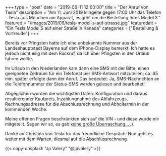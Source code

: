 +++
type = "post"
date = "2019-06-11 12:00:00"
title = "Der Anruf von Tesla"
description = "Am 11. Juni 2019 klingelte gegen 17:00 Uhr das Telefon - Tesla aus München am Apparat, es geht um die Bestellung Ihres Model 3."
featured = "/images/2019/06/tesla-model-s-auf-strasse.jpg"
featuredalt = "Ein Tesla Model S auf einer Straße in Kanada"
categories = ["Bestellung & Vorfreude"]
+++



Bereits vor Pfingsten hatte ich eine unbekannte Nummer aus der Landeshauptstadt Bayerns auf dem iPhone-Display bemerkt. Ich hatte es jedoch nicht eilig mit dem Rückruf, da ich über Pfingsten in den Urlaub fahren wollte.

Im Urlaub in den Niederlanden kam dann eine SMS mit der Bitte, einen geeigneten Zeitraum für ein Telefonat per SMS-Antwort mitzuteilen; ca. 45 min. später erfolgte dann der Anruf. Das bedeutet: Ja, SMS-Nachrichten an die Telefonnummer der Status-SMS werden gelesen und bearbeitet!

Abgeglichen wurden die wichtigsten Daten: Konfiguration und daraus resultierender Kaufpreis, Inzahlungnahme des Altfahrzeugs, Rechnungsadresse für die Abschlussrechnung und Abholtermin in der kommenden Woche.

Meine offenen Fragen beschränkten sich auf die VIN - und diese wurde mir mitgeteilt. Sagen wir so, es gab [keine große Überraschung… ;)](/blog/2019-06-anatomie-einer-vin/).

Danke an Christina von Tesla für das freundliche Gespräch! Nun geht es weiter mit dem Warten, diesmal auf die Abschlussrechnung.

{{< copy-unsplash "Jp Valery" "@jpvalery" >}}
